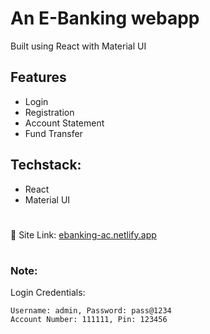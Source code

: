 # An E-Banking webapp
Built using React with Material UI 

## Features
- Login 
- Registration 
- Account Statement
- Fund Transfer

## Techstack:
- React
- Material UI

#
🔗 Site Link: [ebanking-ac.netlify.app](https://ebanking-ac.netlify.app/)
#

### Note:
Login Credentials:
``` 
Username: admin, Password: pass@1234
Account Number: 111111, Pin: 123456
```
